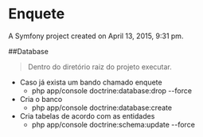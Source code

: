 Enquete
=======

A Symfony project created on April 13, 2015, 9:31 pm.


##Database
>Dentro do diretório raiz do projeto executar.
  * Caso já exista um bando chamado enquete
    * php app/console doctrine:database:drop --force
  * Cria o banco
    * php app/console doctrine:database:create
  * Cria tabelas de acordo com as entidades
    * php app/console doctrine:schema:update --force